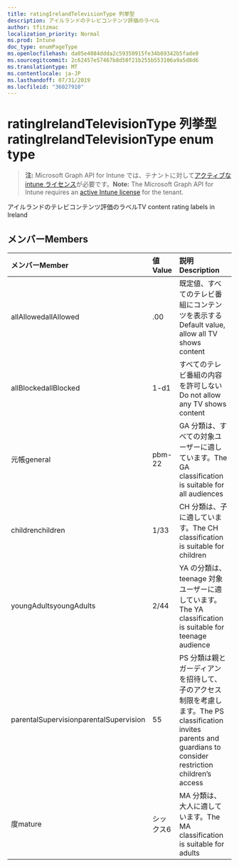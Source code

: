 ```yaml
---
title: ratingIrelandTelevisionType 列挙型
description: アイルランドのテレビコンテンツ評価のラベル
author: tfitzmac
localization_priority: Normal
ms.prod: Intune
doc_type: enumPageType
ms.openlocfilehash: da05e4084ddda2c59350915fe34b69342b5fade0
ms.sourcegitcommit: 2c62457e57467b8d50f21b255b553106a9a5d8d6
ms.translationtype: MT
ms.contentlocale: ja-JP
ms.lasthandoff: 07/31/2019
ms.locfileid: "36027910"
---
```

# <a name="ratingirelandtelevisiontype-enum-type"></a><span data-ttu-id="bb7cf-103">ratingIrelandTelevisionType 列挙型</span><span class="sxs-lookup"><span data-stu-id="bb7cf-103">ratingIrelandTelevisionType enum type</span></span>

> <span data-ttu-id="bb7cf-104">**注:** Microsoft Graph API for Intune では、テナントに対して[アクティブな intune ライセンス](https://go.microsoft.com/fwlink/?linkid=839381)が必要です。</span><span class="sxs-lookup"><span data-stu-id="bb7cf-104">**Note:** The Microsoft Graph API for Intune requires an [active Intune license](https://go.microsoft.com/fwlink/?linkid=839381) for the tenant.</span></span>

<span data-ttu-id="bb7cf-105">アイルランドのテレビコンテンツ評価のラベル</span><span class="sxs-lookup"><span data-stu-id="bb7cf-105">TV content rating labels in Ireland</span></span>

## <a name="members"></a><span data-ttu-id="bb7cf-106">メンバー</span><span class="sxs-lookup"><span data-stu-id="bb7cf-106">Members</span></span>
|<span data-ttu-id="bb7cf-107">メンバー</span><span class="sxs-lookup"><span data-stu-id="bb7cf-107">Member</span></span>|<span data-ttu-id="bb7cf-108">値</span><span class="sxs-lookup"><span data-stu-id="bb7cf-108">Value</span></span>|<span data-ttu-id="bb7cf-109">説明</span><span class="sxs-lookup"><span data-stu-id="bb7cf-109">Description</span></span>|
|:---|:---|:---|
|<span data-ttu-id="bb7cf-110">allAllowed</span><span class="sxs-lookup"><span data-stu-id="bb7cf-110">allAllowed</span></span>|<span data-ttu-id="bb7cf-111">.0</span><span class="sxs-lookup"><span data-stu-id="bb7cf-111">0</span></span>|<span data-ttu-id="bb7cf-112">既定値、すべてのテレビ番組にコンテンツを表示する</span><span class="sxs-lookup"><span data-stu-id="bb7cf-112">Default value, allow all TV shows content</span></span>|
|<span data-ttu-id="bb7cf-113">allBlocked</span><span class="sxs-lookup"><span data-stu-id="bb7cf-113">allBlocked</span></span>|<span data-ttu-id="bb7cf-114">1-d</span><span class="sxs-lookup"><span data-stu-id="bb7cf-114">1</span></span>|<span data-ttu-id="bb7cf-115">すべてのテレビ番組の内容を許可しない</span><span class="sxs-lookup"><span data-stu-id="bb7cf-115">Do not allow any TV shows content</span></span>|
|<span data-ttu-id="bb7cf-116">元帳</span><span class="sxs-lookup"><span data-stu-id="bb7cf-116">general</span></span>|<span data-ttu-id="bb7cf-117">pbm-2</span><span class="sxs-lookup"><span data-stu-id="bb7cf-117">2</span></span>|<span data-ttu-id="bb7cf-118">GA 分類は、すべての対象ユーザーに適しています。</span><span class="sxs-lookup"><span data-stu-id="bb7cf-118">The GA classification is suitable for all audiences</span></span>|
|<span data-ttu-id="bb7cf-119">children</span><span class="sxs-lookup"><span data-stu-id="bb7cf-119">children</span></span>|<span data-ttu-id="bb7cf-120">1/3</span><span class="sxs-lookup"><span data-stu-id="bb7cf-120">3</span></span>|<span data-ttu-id="bb7cf-121">CH 分類は、子に適しています。</span><span class="sxs-lookup"><span data-stu-id="bb7cf-121">The CH classification is suitable for children</span></span>|
|<span data-ttu-id="bb7cf-122">youngAdults</span><span class="sxs-lookup"><span data-stu-id="bb7cf-122">youngAdults</span></span>|<span data-ttu-id="bb7cf-123">2/4</span><span class="sxs-lookup"><span data-stu-id="bb7cf-123">4</span></span>|<span data-ttu-id="bb7cf-124">YA の分類は、teenage 対象ユーザーに適しています。</span><span class="sxs-lookup"><span data-stu-id="bb7cf-124">The YA classification is suitable for teenage audience</span></span>|
|<span data-ttu-id="bb7cf-125">parentalSupervision</span><span class="sxs-lookup"><span data-stu-id="bb7cf-125">parentalSupervision</span></span>|<span data-ttu-id="bb7cf-126">5</span><span class="sxs-lookup"><span data-stu-id="bb7cf-126">5</span></span>|<span data-ttu-id="bb7cf-127">PS 分類は親とガーディアンを招待して、子のアクセス制限を考慮します。</span><span class="sxs-lookup"><span data-stu-id="bb7cf-127">The PS classification invites parents and guardians to consider restriction children’s access</span></span>|
|<span data-ttu-id="bb7cf-128">度</span><span class="sxs-lookup"><span data-stu-id="bb7cf-128">mature</span></span>|<span data-ttu-id="bb7cf-129">シックス</span><span class="sxs-lookup"><span data-stu-id="bb7cf-129">6</span></span>|<span data-ttu-id="bb7cf-130">MA 分類は、大人に適しています。</span><span class="sxs-lookup"><span data-stu-id="bb7cf-130">The MA classification is suitable for adults</span></span>|



